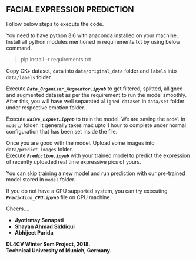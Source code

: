 

## FACIAL EXPRESSION PREDICTION       


Follow below steps to execute the code.<br/>

You need to have python 3.6 with anaconda installed on your machine. <br/>
Install all python modules mentioned in requirements.txt by using below command.

  > pip install -r requirements.txt

Copy CK+ dataset, `data` into `data/original_data` folder and `labels` into `data/labels` folder.

Execute **_`Data_Organiser_Augmentor.ipynb`_** to get filtered, splitted, alligned and augmented dataset 
as per the requirement to run the model smoothly.
After this, you will have well separated `aligned dataset` in `data/set` folder under respective emotion folder.

Execute **_`Naive_Expnet.ipynb`_** to train the model.
We are saving the `model` in `model/` folder.
It generally takes max upto 1 hour to complete under normal configuration that has been set inside the file.

Once you are good with the model. Upload some images into `data/predict_images` folder.<br/>
Execute **_`Prediction.ipynb`_** with your trained model to predict the expression of recently uploaded real time expressive pics of yours.

You can skip training a new model and run prediction with our pre-trained model stored in `model` folder.<br/>

If you do not have a GPU supported system, you can try executing **_`Prediction_CPU.ipynb`_** file on CPU machine.

Cheers....

- **Jyotirmay Senapati**
- **Shayan Ahmad Siddiqui**
- **Abhijeet Parida**

**DL4CV Winter Sem Project, 2018.**
<br/>
**Technical University of Munich, Germany.**

